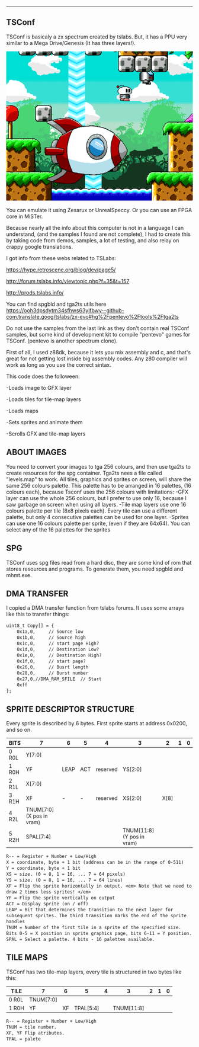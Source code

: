 -------
 TSConf
-------

TSConf is basicaly a zx spectrum created by tslabs. But, it has a PPU very similar to a Mega Drive/Genesis (It has three layers!).

![alt tag](https://raw.githubusercontent.com/mills32/TSConf-Sample/main/tsconf.png)

You can emulate it using Zesarux or UnrealSpeccy. Or you can use an FPGA core in MiSTer.

Because nearly all the info about this computer is not in a language I can understand, (and the samples I found 
are not complete), I had to create this by taking code from demos, samples, a lot of testing, and also relay on 
crappy google translations. 

I got info from these webs related to TSLabs:

https://hype.retroscene.org/blog/dev/page5/

http://forum.tslabs.info/viewtopic.php?f=35&t=157

http://prods.tslabs.info/

You can find spgbld and tga2ts utils here https://ooh3dpsdytm34sfhws63yjfbwy--github-com.translate.goog/tslabs/zx-evo#hg%2Fpentevo%2Ftools%2Ftga2ts

Do not use the samples from the last link as they don't contain real TSConf samples, but some kind of development kit to compile "pentevo" games for TSConf. (pentevo is another spectrum clone).

First of all, I used z88dk, because it lets you mix assembly and c, and that's great for not getting lost inside big assembly codes.
Any z80 compiler will work as long as you use the correct sintax.

This code does the folloween:

-Loads image to GFX layer

-Loads tiles for tile-map layers

-Loads maps

-Sets sprites and animate them

-Scrolls GFX and tile-map layers


ABOUT IMAGES
------------
You need to convert your images to tga 256 colours, and then use tga2ts to create resources for the spg container.
Tga2ts nees a file called "levels.map" to work.
All tiles, graphics and sprites on screen, will share the same 256 colours palette. This palette has to be arranged in 16 palettes,
(16 colours each), because Tsconf uses the 256 colours with limitations:
	-GFX layer can use the whole 256 colours, but I prefer to use only 16, because I saw garbage on screen when using all layers. 
	-Tile map layers use one 16 colours palette per tile (8x8 pixels each). Every tile can use a different palette, but only 4 consecutive palettes can be used for one layer.
	-Sprites can use one 16 colours palette per sprite, (even if they are 64x64). You can select any of the 16 palettes for the sprites
	 
SPG
---

TSConf uses spg files read from a hard disc, they are some kind of rom that stores resources and programs. To generate them, you need spgbld and mhmt.exe.


DMA TRANSFER
------------

I copied a DMA transfer function from tslabs forums. It uses some arrays like this to transfer things:
```
uint8_t Copy[] = {
	0x1a,0,		// Source low
	0x1b,0,		// Source high
	0x1c,0,		// start page High?
	0x1d,0,		// Destination Low?
	0x1e,0,		// Destination High?
	0x1f,0,		// start page?
	0x26,0,		// Busrt length
	0x28,0,		// Burst number
	0x27,0,//DMA_RAM_SFILE	// Start
	0xff
};
```
SPRITE DESCRIPTOR STRUCTURE
---------------------------
Every sprite is described by 6 bytes. First sprite starts at address 0x0200, and so on.

BITS | 7 | 6 | 5 | 4 | 3 | 2 | 1 | 0 |
----- |----- |----- |----- |----- |----- |----- |----- |----- |
0 R0L | Y[7:0]|
1 R0H|YF|LEAP|ACT|reserved|YS[2:0]
2 R1L|X[7:0]|
3 R1H|XF|-|-|reserved|XS[2:0]|X[8]
4 R2L|TNUM[7:0] (X pos in vram)	
5 R2H|SPAL[7:4]||||TNUM[11:8] (Y pos in vram)	

```
R-- = Register + Number + Low/High
X = coordinate, byte + 1 bit (address can be in the range of 0-511)
Y = coordinate, byte + 1 bit
XS = size. (0 = 8, 1 = 16, ... 7 = 64 pixels)
YS = size. (0 = 8, 1 = 16, ... 7 = 64 lines)
XF = Flip the sprite horizontally in output. <em> Note that we need to draw 2 times less sprites! </em>
YF = Flip the sprite vertically on output
ACT = Display sprite (on / off)
LEAP = Bit that determines the transition to the next layer for subsequent sprites. The third transition marks the end of the sprite handles
TNUM = Number of the first tile in a sprite of the specified size. Bits 0-5 = X position in sprite graphics page, bits 6-11 = Y position.
SPAL = Select a palette. 4 bits - 16 palettes available.
```

TILE MAPS
---------

TSConf has two tile-map layers, every tile is structured in two bytes like this:

TILE|7|6|5|4|3|2|1|0|
----- |----- |----- |----- |----- |----- |----- |----- |----- |
0 R0L|TNUM[7:0]|						
1 R0H|YF|XF|TPAL[5:4]||TNUM[11:8]|	

```
R-- = Register + Number + Low/High
TNUM = tile number.
XF, YF Flip atributes.
TPAL = palete
```
